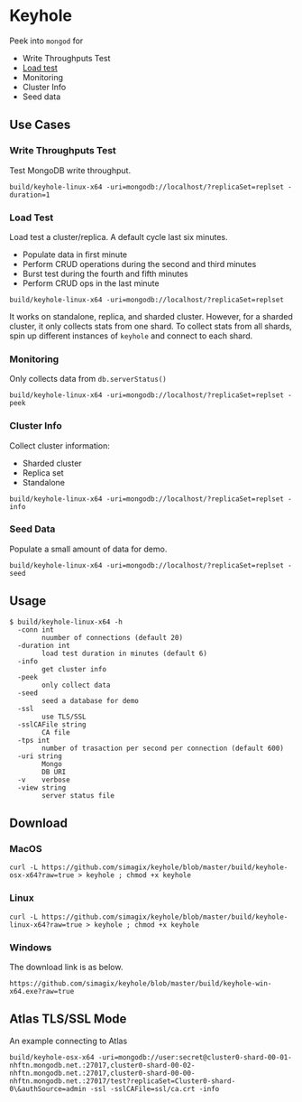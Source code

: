 # Keyhole
Peek into `mongod` for

- Write Throughputs Test
- [Load test](LOADTEST.md)
- Monitoring
- Cluster Info
- Seed data

## Use Cases
### Write Throughputs Test
Test MongoDB write throughput.  

```
build/keyhole-linux-x64 -uri=mongodb://localhost/?replicaSet=replset -duration=1
```

### Load Test
Load test a cluster/replica.  A default cycle last six minutes.

- Populate data in first minute
- Perform CRUD operations during the second and third minutes
- Burst test during the fourth and fifth minutes
- Perform CRUD ops in the last minute

```
build/keyhole-linux-x64 -uri=mongodb://localhost/?replicaSet=replset
```

It works on standalone, replica, and sharded cluster.  However, for a sharded cluster, it only collects stats from one shard.  To collect stats from all shards, spin up different instances of `keyhole` and connect to each shard.

### Monitoring
Only collects data from `db.serverStatus()`

```
build/keyhole-linux-x64 -uri=mongodb://localhost/?replicaSet=replset -peek
```

### Cluster Info
Collect cluster information:

- Sharded cluster
- Replica set
- Standalone

```
build/keyhole-linux-x64 -uri=mongodb://localhost/?replicaSet=replset -info
```

### Seed Data
Populate a small amount of data for demo.

```
build/keyhole-linux-x64 -uri=mongodb://localhost/?replicaSet=replset -seed
```

## Usage
```
$ build/keyhole-linux-x64 -h
  -conn int
    	nuumber of connections (default 20)
  -duration int
    	load test duration in minutes (default 6)
  -info
    	get cluster info
  -peek
    	only collect data
  -seed
    	seed a database for demo
  -ssl
    	use TLS/SSL
  -sslCAFile string
    	CA file
  -tps int
    	number of trasaction per second per connection (default 600)
  -uri string
    	Mongo
    	DB URI
  -v	verbose
  -view string
    	server status file
```

## Download
### MacOS
```
curl -L https://github.com/simagix/keyhole/blob/master/build/keyhole-osx-x64?raw=true > keyhole ; chmod +x keyhole
```
### Linux
```
curl -L https://github.com/simagix/keyhole/blob/master/build/keyhole-linux-x64?raw=true > keyhole ; chmod +x keyhole
```
### Windows
The download link is as below.

```
https://github.com/simagix/keyhole/blob/master/build/keyhole-win-x64.exe?raw=true
```

## Atlas TLS/SSL Mode
An example connecting to Atlas

```
build/keyhole-osx-x64 -uri=mongodb://user:secret@cluster0-shard-00-01-nhftn.mongodb.net.:27017,cluster0-shard-00-02-nhftn.mongodb.net.:27017,cluster0-shard-00-00-nhftn.mongodb.net.:27017/test?replicaSet=Cluster0-shard-0\&authSource=admin -ssl -sslCAFile=ssl/ca.crt -info
```
